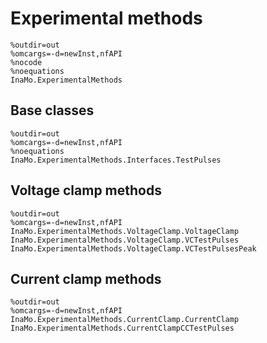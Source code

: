 # Experimental methods

```@modelica
%outdir=out
%omcargs=-d=newInst,nfAPI
%nocode
%noequations
InaMo.ExperimentalMethods
```

## Base classes

```@modelica
%outdir=out
%omcargs=-d=newInst,nfAPI
%noequations
InaMo.ExperimentalMethods.Interfaces.TestPulses
```

## Voltage clamp methods

```@modelica
%outdir=out
%omcargs=-d=newInst,nfAPI
InaMo.ExperimentalMethods.VoltageClamp.VoltageClamp
InaMo.ExperimentalMethods.VoltageClamp.VCTestPulses
InaMo.ExperimentalMethods.VoltageClamp.VCTestPulsesPeak
```

## Current clamp methods

```@modelica
%outdir=out
%omcargs=-d=newInst,nfAPI
InaMo.ExperimentalMethods.CurrentClamp.CurrentClamp
InaMo.ExperimentalMethods.CurrentClampCCTestPulses
```
